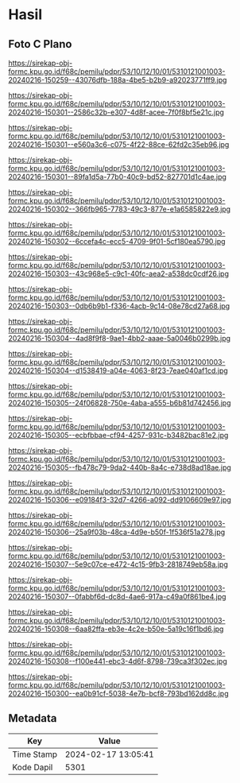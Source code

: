 # Hasil

## Foto C Plano

https://sirekap-obj-formc.kpu.go.id/f68c/pemilu/pdpr/53/10/12/10/01/5310121001003-20240216-150259--43076dfb-188a-4be5-b2b9-a92023771ff9.jpg

https://sirekap-obj-formc.kpu.go.id/f68c/pemilu/pdpr/53/10/12/10/01/5310121001003-20240216-150301--2586c32b-e307-4d8f-acee-7f0f8bf5e21c.jpg

https://sirekap-obj-formc.kpu.go.id/f68c/pemilu/pdpr/53/10/12/10/01/5310121001003-20240216-150301--e560a3c6-c075-4f22-88ce-62fd2c35eb96.jpg

https://sirekap-obj-formc.kpu.go.id/f68c/pemilu/pdpr/53/10/12/10/01/5310121001003-20240216-150301--89fa1d5a-77b0-40c9-bd52-827701d1c4ae.jpg

https://sirekap-obj-formc.kpu.go.id/f68c/pemilu/pdpr/53/10/12/10/01/5310121001003-20240216-150302--366fb965-7783-49c3-877e-e1a6585822e9.jpg

https://sirekap-obj-formc.kpu.go.id/f68c/pemilu/pdpr/53/10/12/10/01/5310121001003-20240216-150302--6ccefa4c-ecc5-4709-9f01-5cf180ea5790.jpg

https://sirekap-obj-formc.kpu.go.id/f68c/pemilu/pdpr/53/10/12/10/01/5310121001003-20240216-150303--43c968e5-c9c1-40fc-aea2-a538dc0cdf26.jpg

https://sirekap-obj-formc.kpu.go.id/f68c/pemilu/pdpr/53/10/12/10/01/5310121001003-20240216-150303--0db6b9b1-f336-4acb-9c14-08e78cd27a68.jpg

https://sirekap-obj-formc.kpu.go.id/f68c/pemilu/pdpr/53/10/12/10/01/5310121001003-20240216-150304--4ad8f9f8-9ae1-4bb2-aaae-5a0046b0299b.jpg

https://sirekap-obj-formc.kpu.go.id/f68c/pemilu/pdpr/53/10/12/10/01/5310121001003-20240216-150304--d1538419-a04e-4063-8f23-7eae040af1cd.jpg

https://sirekap-obj-formc.kpu.go.id/f68c/pemilu/pdpr/53/10/12/10/01/5310121001003-20240216-150305--24f06828-750e-4aba-a555-b6b81d742456.jpg

https://sirekap-obj-formc.kpu.go.id/f68c/pemilu/pdpr/53/10/12/10/01/5310121001003-20240216-150305--ecbfbbae-cf94-4257-931c-b3482bac81e2.jpg

https://sirekap-obj-formc.kpu.go.id/f68c/pemilu/pdpr/53/10/12/10/01/5310121001003-20240216-150305--fb478c79-9da2-440b-8a4c-e738d8ad18ae.jpg

https://sirekap-obj-formc.kpu.go.id/f68c/pemilu/pdpr/53/10/12/10/01/5310121001003-20240216-150306--e09184f3-32d7-4266-a092-dd9106609e97.jpg

https://sirekap-obj-formc.kpu.go.id/f68c/pemilu/pdpr/53/10/12/10/01/5310121001003-20240216-150306--25a9f03b-48ca-4d9e-b50f-1f536f51a278.jpg

https://sirekap-obj-formc.kpu.go.id/f68c/pemilu/pdpr/53/10/12/10/01/5310121001003-20240216-150307--5e9c07ce-e472-4c15-9fb3-2818749eb58a.jpg

https://sirekap-obj-formc.kpu.go.id/f68c/pemilu/pdpr/53/10/12/10/01/5310121001003-20240216-150307--0fabbf6d-dc8d-4ae6-917a-c49a0f861be4.jpg

https://sirekap-obj-formc.kpu.go.id/f68c/pemilu/pdpr/53/10/12/10/01/5310121001003-20240216-150308--6aa82ffa-eb3e-4c2e-b50e-5a19c16f1bd6.jpg

https://sirekap-obj-formc.kpu.go.id/f68c/pemilu/pdpr/53/10/12/10/01/5310121001003-20240216-150308--f100e441-ebc3-4d6f-8798-739ca3f302ec.jpg

https://sirekap-obj-formc.kpu.go.id/f68c/pemilu/pdpr/53/10/12/10/01/5310121001003-20240216-150300--ea0b91cf-5038-4e7b-bcf8-793bd162dd8c.jpg


## Metadata

| Key        | Value               |
| ---------- | ------------------- |
| Time Stamp | 2024-02-17 13:05:41 |
| Kode Dapil | 5301                |



